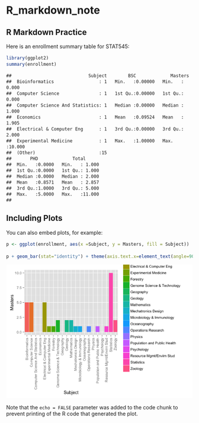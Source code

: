 # R_markdown_note




## R Markdown Practice





Here is an enrollment summary table for STAT545:


```r
library(ggplot2)
summary(enrollment)
```

```
##                             Subject        BSC             Masters      
##  Bioinformatics                 : 1   Min.   :0.00000   Min.   : 0.000  
##  Computer Science               : 1   1st Qu.:0.00000   1st Qu.: 0.000  
##  Computer Science And Statistics: 1   Median :0.00000   Median : 1.000  
##  Economics                      : 1   Mean   :0.09524   Mean   : 1.905  
##  Electrical & Computer Eng      : 1   3rd Qu.:0.00000   3rd Qu.: 2.000  
##  Experimental Medicine          : 1   Max.   :1.00000   Max.   :10.000  
##  (Other)                        :15                                     
##       PHD             Total       
##  Min.   :0.0000   Min.   : 1.000  
##  1st Qu.:0.0000   1st Qu.: 1.000  
##  Median :0.0000   Median : 2.000  
##  Mean   :0.8571   Mean   : 2.857  
##  3rd Qu.:1.0000   3rd Qu.: 5.000  
##  Max.   :5.0000   Max.   :11.000  
## 
```

## Including Plots

You can also embed plots, for example:


```r
p <- ggplot(enrollment, aes(x =Subject, y = Masters, fill = Subject))

p + geom_bar(stat="identity") + theme(axis.text.x=element_text(angle=90,hjust=1,vjust=0.5))
```

![](R_markdown_note_files/figure-html/barplot-1.png) 

Note that the `echo = FALSE` parameter was added to the code chunk to prevent printing of the R code that generated the plot.
